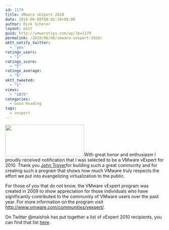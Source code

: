 ```yaml
---
id: 1179
title: VMware vExpert 2010
date: 2010-06-08T08:02:10+00:00
author: Rick Scherer
layout: post
guid: http://vmwaretips.com/wp/?p=1179
permalink: /2010/06/08/vmware-vexpert-2010/
aktt_notify_twitter:
  - 'yes'
ratings_users:
  - "1"
ratings_score:
  - "5"
ratings_average:
  - "5"
aktt_tweeted:
  - "1"
views:
  - "1075"
categories:
  - Good Reading
tags:
  - vexpert
---
```

<img class="alignright size-full wp-image-1180" title="vmw_logo_vmware-expert_250x100" src="http://vmwaretips.com/wp/wp-content/uploads/2010/06/vmw_logo_vmware-expert_250x100.gif" alt="" width="250" height="100" />With great honor and enthusiasm I proudly received notification that I was selected to be a VMware vExpert for 2010. Thank you <a href="http://twitter.com/jtroyer" target="_blank">John Troyer</a>for building such a great community and for creating such a program that shows how much VMware truly respects the effort we put into evangelizing virtualization to the public.

For those of you that do not know, the VMware vExpert program was created in 2009 to show appreciation for those individuals who have significantly contributed to the community of VMware users over the past year. For more information on the program visit <a href="http://www.vmware.com/communities/vexpert/" target="_blank">http://www.vmware.com/communities/vexpert/</a>.

On Twitter @maishsk has put together a list of vExpert 2010 recipients, you can find that list <a href="http://twitter.com/maishsk/vmware-vexpert-2010" target="_blank">here</a>.